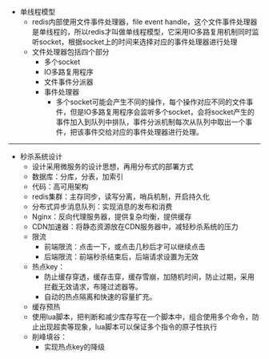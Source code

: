 + 单线程模型
  + redis内部使用文件事件处理器，file event handle，这个文件事件处理器是单线程的，所以redis才叫做单线程模型，它采用IO多路复用机制同时监听socket，根据socket上的时间来选择对应的事件处理器进行处理
  + 文件处理器包括四个部分
    + 多个socket
    + IO多路复用程序
    + 文件事件分派器
    + 事件处理器
      + 多个socket可能会产生不同的操作，每个操作对应不同的文件事件，但是IO多路复用程序会监听多个socket，会将socket产生的事件加入到队列中排队，事件分派机制每次从队列中取出一个事件，把该事件交给对应的事件处理器进行处理。
----------------------------
+ 秒杀系统设计
  + 设计采用微服务的设计思想，再用分布式的部署方式
  + 数据库：分库，分表，加索引
  + 代码：高可用架构
  + redis集群：主存同步，读写分离，哨兵机制，开启持久化
  + 分布式异步消息队列：实现消息的发布和消费
  + Nginx：反向代理服务器，提供复杂均衡，提供缓存
  + CDN加速器：将静态资源放在CDN服务器中，减轻秒杀系统的压力
  + 限流
    + 前端限流：点击一下，或点击几秒后才可以继续点击
    + 后端限流：前端秒杀结束后，后端请求设置为无效
  + 热点key：
    + 防止缓存穿透，缓存击穿，缓存雪崩，加随机时间，防止过期，采用拦截无效请求，布隆过滤器等。
    + 自动的热点隔离和快速的容量扩充。
  + 缓存预热
  + 使用lua脚本，把判断和减少库存写在一个脚本中，组合使用多个命令，防止出现超卖等现象，lua脚本可以保证多个指令的原子性执行
  + 削峰填谷：
    + 实现热点key的降级
